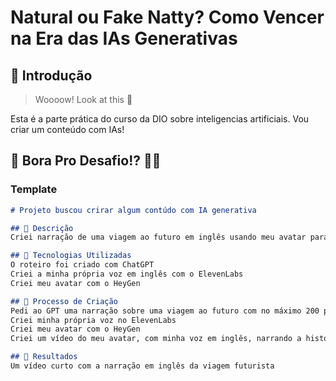 # Natural ou Fake Natty? Como Vencer na Era das IAs Generativas

## 🚀 Introdução

> Woooow! Look at this 👀

Esta é a parte prática do curso da DIO sobre inteligencias artificiais. Vou criar um conteúdo com IAs!

## 🎯 Bora Pro Desafio!? 💪🤓

### Template

```markdown
# Projeto buscou crirar algum contúdo com IA generativa

## 📒 Descrição
Criei narração de uma viagem ao futuro em inglês usando meu avatar para narrar uma história em outra língua.

## 🤖 Tecnologias Utilizadas
O roteiro foi criado com ChatGPT
Criei a minha própria voz em inglês com o ElevenLabs
Criei meu avatar com o HeyGen

## 🧐 Processo de Criação
Pedi ao GPT uma narração sobre uma viagem ao futuro com no máximo 200 palabras.
Criei minha própria voz no ElevenLabs
Criei meu avatar com o HeyGen
Criei um vídeo do meu avatar, com minha voz em inglês, narrando a história da viagem ao futuro.

## 🚀 Resultados
Um vídeo curto com a narração em inglês da viagem futurista
